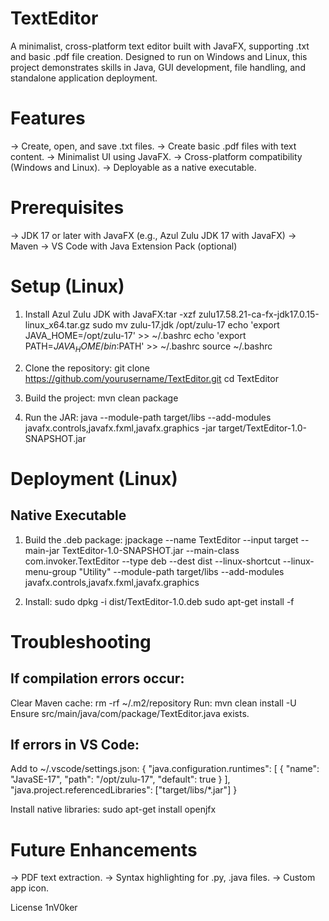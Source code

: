 # TextEditor
A minimalist, cross-platform text editor built with JavaFX, supporting .txt and basic .pdf file creation. Designed to run on Windows and Linux, this project demonstrates skills in Java, GUI development, file handling, and standalone application deployment.


# Features
-> Create, open, and save .txt files.
-> Create basic .pdf files with text content.
-> Minimalist UI using JavaFX.
-> Cross-platform compatibility (Windows and Linux).
-> Deployable as a native executable.

# Prerequisites

-> JDK 17 or later with JavaFX (e.g., Azul Zulu JDK 17 with JavaFX)
-> Maven
-> VS Code with Java Extension Pack (optional)

# Setup (Linux)

1) Install Azul Zulu JDK with JavaFX:tar -xzf zulu17.58.21-ca-fx-jdk17.0.15-linux_x64.tar.gz
        sudo mv zulu-17.jdk /opt/zulu-17
        echo 'export JAVA_HOME=/opt/zulu-17' >> ~/.bashrc
        echo 'export PATH=$JAVA_HOME/bin:$PATH' >> ~/.bashrc
        source ~/.bashrc


2) Clone the repository:
        git clone https://github.com/yourusername/TextEditor.git
        cd TextEditor


3) Build the project:
        mvn clean package


4) Run the JAR:
        java --module-path target/libs --add-modules javafx.controls,javafx.fxml,javafx.graphics -jar target/TextEditor-1.0-SNAPSHOT.jar



# Deployment (Linux)
## Native Executable ##

1) Build the .deb package:
jpackage --name TextEditor --input target --main-jar TextEditor-1.0-SNAPSHOT.jar --main-class com.invoker.TextEditor --type deb --dest dist --linux-shortcut --linux-menu-group "Utility" --module-path target/libs --add-modules javafx.controls,javafx.fxml,javafx.graphics


2) Install:
sudo dpkg -i dist/TextEditor-1.0.deb
sudo apt-get install -f



# Troubleshooting

## If compilation errors occur:
  Clear Maven cache: rm -rf ~/.m2/repository
  Run: mvn clean install -U
  Ensure src/main/java/com/package/TextEditor.java exists.


## If errors in VS Code:
Add to ~/.vscode/settings.json:
    {
    "java.configuration.runtimes": [
        {
            "name": "JavaSE-17",
            "path": "/opt/zulu-17",
            "default": true
        }
    ],
    "java.project.referencedLibraries": ["target/libs/*.jar"]
}


Install native libraries: sudo apt-get install openjfx

# Future Enhancements

-> PDF text extraction.
-> Syntax highlighting for .py, .java files.
-> Custom app icon.

License
1nV0ker
